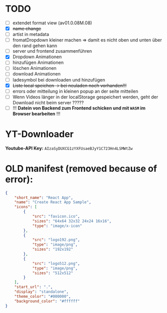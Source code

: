 # **TODO**

- [ ] extendet format view (av01.0.08M.08)
- [x] ~~name change~~
- [ ] artist in metadata
- [ ] fromatDropdown kleiner machen => damit es nicht oben und unten über den rand gehen kann
- [ ] server und frontend zusammenführen
- [x] Dropdown Animationen
- [ ] hinzufügen Animationen
- [ ] löschen Animationen
- [ ] download Animationen
- [ ] ladesymbol bei downloaden und hinzufügen
- [x] ~~Liste local speichen -> bei neuladen noch vorhanden!!!~~
- [ ] errors oder mitteilung in kleinen popup an der seite mitteilen
- [ ] Wenn Videos länger in der localStorage gespeichert werden, geht der Download nicht beim server ?????
- [ ] !!! **Datein von Backend zum Frontend schicken und mit `WASM` im Browser bearbeiten** !!!

# **YT-Downloader**

**Youtube-API Key:** `AIzaSyDUXCG1zYXFUsaeBJyY1C723Hn4LSMWtZw`

# **OLD manifest (removed because of error):**

```JSON
{
    "short_name": "React App",
    "name": "Create React App Sample",
    "icons": [
        {
            "src": "favicon.ico",
            "sizes": "64x64 32x32 24x24 16x16",
            "type": "image/x-icon"
        },
        {
            "src": "logo192.png",
            "type": "image/png",
            "sizes": "192x192"
        },
        {
            "src": "logo512.png",
            "type": "image/png",
            "sizes": "512x512"
        }
    ],
    "start_url": ".",
    "display": "standalone",
    "theme_color": "#000000",
    "background_color": "#ffffff"
}
```
